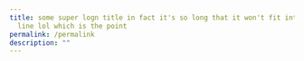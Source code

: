 ```yaml
---
title: some super logn title in fact it's so long that it won't fit into one
  line lol which is the point
permalink: /permalink
description: ""
---
```

